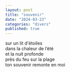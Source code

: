 ```yaml
---
layout: post
title: "souvenir"
date: "2024-03-23"
categories: "divers"
published: true
---
```


sur un lit d'étoiles  
dans la chaleur de l’été  
et la nuit profonde  
près du feu sur la plage  
ton souvenir remonte en moi  
